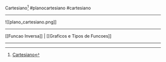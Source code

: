 Cartesiano[^1]
#planocartesiano #cartesiano
***

![[plano_cartesiano.png]]

***
[[Funcao Inversa]] | [[Graficos e Tipos de Funcoes]]
***
[^1]: [Cartesiano](https://ford.udemy.com/course/matematica-para-data-science-pre-calculo/learn/lecture/15555784#overview)